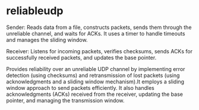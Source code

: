 # reliableudp

Sender: Reads data from a file, constructs packets, sends them through the unreliable channel, and waits for ACKs. It uses a timer to handle timeouts and manages the sliding window.

Receiver: Listens for incoming packets, verifies checksums, sends ACKs for successfully received packets, and updates the base pointer.


Provides reliability over an unreliable UDP channel by implementing error detection (using checksums) and retransmission of lost packets (using acknowledgments and a sliding window mechanism).It employs a sliding window approach to send packets efficiently. It also handles acknowledgments (ACKs) received from the receiver, updating the base pointer, and managing the transmission window.
